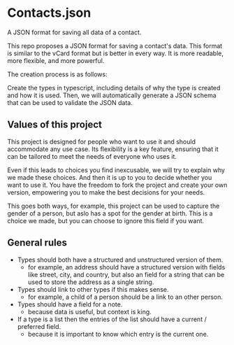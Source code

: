 # Contacts.json
A JSON format for saving all data of a contact.

This repo proposes a JSON format for saving a contact's data. This format is similar to the vCard format but is better in every way. It is more readable, more flexible, and more powerful.

The creation process is as follows:

Create the types in typescript, including details of why the type is created and how it is used.
Then, we will automatically generate a JSON schema that can be used to validate the JSON data.

## Values of this project

This project is designed for people who want to use it and should accommodate any use case. Its flexibility is a key feature, ensuring that it can be tailored to meet the needs of everyone who uses it.

Even if this leads to choices you find inexcusable, we will try to explain why we made these choices. And then it is up to you to decide whether you want to use it. You have the freedom to fork the project and create your own version, empowering you to make the best decisions for your needs.

This goes both ways, for example, this project can be used to capture the gender of a person, but aslo has a spot for the gender at birth. This is a choice we made, but you can choose to ignore this field if you want.

## General rules

- Types should both have a structured and unstructured version of them.
  - for example, an address should have a structured version with fields like street, city, and country, but also an field for a string that can be used to store the address as a single string.
- Types should link to other types if this makes sense.
  - for example, a child of a person should be a link to an other person.
- Types should have a field for a note.
  - because data is useful, but context is king.
- If a type is a list then the entries of the list should have a current / preferred field.
  - because it is important to know which entry is the current one.
